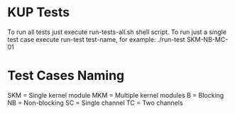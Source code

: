 # KUP Tests
To run all tests just execute run-tests-all.sh shell script.
To run just a single test case execute run-test test-name, for example:
./run-test SKM-NB-MC-01

# Test Cases Naming
SKM = Single kernel module
MKM = Multiple kernel modules
B = Blocking
NB = Non-blocking
SC = Single channel
TC = Two channels

